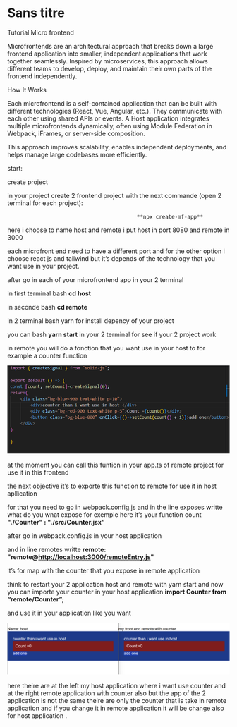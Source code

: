 # Sans titre

Tutorial Micro frontend

Microfrontends are an architectural approach that breaks down a large frontend application into smaller, independent applications that work together seamlessly. Inspired by microservices, this approach allows different teams to develop, deploy, and maintain their own parts of the frontend independently.

How It Works

Each microfrontend is a self-contained application that can be built with different technologies (React, Vue, Angular, etc.). They communicate with each other using shared APIs or events. A Host application integrates multiple microfrontends dynamically, often using Module Federation in Webpack, iFrames, or server-side composition.

This approach improves scalability, enables independent deployments, and helps manage large codebases more efficiently.

start:

create project 

in your project create 2 frontend project with  the next commande (open 2 terminal for each project):

                                             **npx create-mf-app**

here i choose to name host and remote i put host in  port 8080 and remote in 3000

each microfront end need to have a different port  and for the other  option i choose react js and tailwind but it’s depends of the technology that you want use in your project.

after go in each of your microfrontend app in your 2 terminal 

in first terminal bash **cd host** 

in seconde bash **cd remote** 

in 2 terminal bash yarn for install depency of your project 

you can bash **yarn start** in your 2 terminal for see if your 2 project work 

in remote  you will do a fonction that you want use in your host to for example a counter function 

![image.png](image.png)

at the moment you can call this funtion in your app.ts of remote project for use it in this frontend 

the next objective it’s to exporte this function to remote  for use it in host apllication 

for that you need to go in webpack.config.js 
and in the line exposes writte what do you wnat expose for exemple here it’s your function count 
  **"./Counter" : "./src/Counter.jsx”**

after go in webpack.config.js in your host application 

and in line remotes 
writte **remote: "remote@[http://localhost:3000/remoteEntry.js](http://localhost:3000/remoteEntry.js)"**

it’s for map with the counter that you expose in remote application 

think to restart your 2 application host and remote with yarn start and now you can  importe your counter in your host application 
 **import Counter from “remote/Counter”;**

and use it in your application like you want 

![image.png](image%201.png)

here theire are at the left my host application where i want use counter and at the right remote application with counter also but the app of the 2 application is not the same theire are only the counter that is take in remote application and if you change it in remote application it will be change also for host application .
